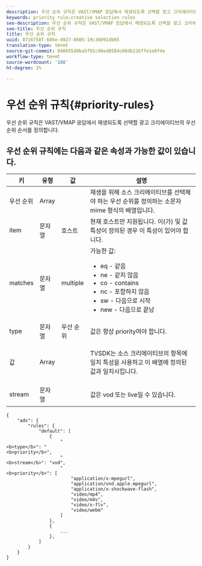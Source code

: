 ```yaml
---
description: 우선 순위 규칙은 VAST/VMAP 응답에서 재생되도록 선택할 광고 크리에이티브의 우선 순위 순서를 정의합니다.
keywords: priority rule;creative selection rules
seo-description: 우선 순위 규칙은 VAST/VMAP 응답에서 재생되도록 선택할 광고 크리에이티브의 우선 순위 순서를 정의합니다.
seo-title: 우선 순위 규칙
title: 우선 순위 규칙
uuid: 8716758f-686e-4927-8605-19c36091db65
translation-type: tm+mt
source-git-commit: 040655d8ba5f91c98ed0584c08db226ffe1e0f4e
workflow-type: tm+mt
source-wordcount: '188'
ht-degree: 1%

---
```



# 우선 순위 규칙{#priority-rules}

우선 순위 규칙은 VAST/VMAP 응답에서 재생되도록 선택할 광고 크리에이티브의 우선 순위 순서를 정의합니다.

## 우선 순위 규칙에는 다음과 같은 속성과 가능한 값이 있습니다.

<table id="table_ljp_tgx_hz">  
 <thead> 
  <tr> 
   <th class="entry"> 키</th> 
   <th class="entry"> 유형</th> 
   <th class="entry"> 값</th> 
   <th class="entry"> 설명</th> 
  </tr> 
 </thead>
 <tbody> 
  <tr> 
   <td><span class="codeph"> 우선 순위</span></td> 
   <td><span class="codeph"> Array</span></td> 
   <td></td> 
   <td> 재생을 위해 소스 크리에이티브를 선택해야 하는 우선 순위를 정의하는 소문자 mime 형식의 배열입니다.</td> 
  </tr> 
  <tr> 
   <td><span class="codeph"> item</span></td> 
   <td><span class="codeph"> 문자열</span></td> 
   <td><span class="codeph"> 호스트</span></td> 
   <td>현재 <span class="codeph"> 호스트</span>만 지원됩니다. <span class="codeph">이(가) </span> 및 <span class="codeph"> 값</span> 특성이 정의된 경우 이 특성이 있어야 합니다.</td> 
  </tr> 
  <tr> 
   <td><span class="codeph"> matches</span></td> 
   <td><span class="codeph"> 문자열</span></td> 
   <td><span class="codeph"> multiple</span></td> 
   <td>가능한 값:
    <ul id="ul_tnf_2hx_hz"> 
     <li><span class="codeph"> eq</span> - 같음</li> 
     <li><span class="codeph"> ne</span>  - 같지 않음</li> 
     <li><span class="codeph"> co</span> - contains</li> 
     <li><span class="codeph"> nc</span>  - 포함하지 않음</li> 
     <li><span class="codeph"> sw</span>  - 다음으로 시작</li> 
     <li><span class="codeph"> new</span>  - 다음으로 끝남</li> 
    </ul></td> 
  </tr> 
  <tr> 
   <td><span class="codeph"> type</span></td> 
   <td><span class="codeph"> 문자열</span></td> 
   <td><span class="codeph"> 우선 순위</span></td> 
   <td>값은 항상 <span class="codeph"> priority</span>여야 합니다.</td> 
  </tr> 
  <tr> 
   <td><span class="codeph"> 값</span></td> 
   <td><span class="codeph"> Array</span></td> 
   <td></td> 
   <td> <p>TVSDK는 소스 크리에이티브의 <span class="codeph"> 항목</span>에 <span class="codeph"> 일치</span> 특성을 사용하고 이 배열에 정의된 값과 일치시킵니다.</p> </td> 
  </tr> 
  <tr> 
   <td><span class="codeph"> stream</span></td> 
   <td><span class="codeph"> 문자열</span></td> 
   <td></td> 
   <td> <p>값은 <span class="codeph"> vod</span> 또는 <span class="codeph"> live</span>일 수 있습니다.</p> </td> 
  </tr> 
 </tbody> 
</table>

```
{
    "ads": {
        "rules": {
            "default": [
                {
                    "
<b>type</b>": "
<b>priority</b>",
                    "
<b>stream</b>": "vod",
                    "
<b>priority</b>": [
                        "application/x-mpegurl",
                        "application/vnd.apple.mpegurl",
                        "application/x-shockwave-flash",
                        "video/mp4",
                        "video/m4v",
                        "video/x-flv",
                        "video/webm"
                    ]
                },
                {
                    ...
                },
            ]
        }
    }
}
```


